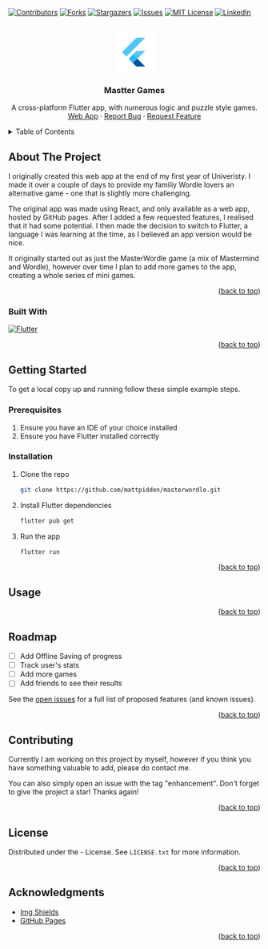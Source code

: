 <a name="readme-top"></a>

[![Contributors][contributors-shield]][contributors-url]
[![Forks][forks-shield]][forks-url]
[![Stargazers][stars-shield]][stars-url]
[![Issues][issues-shield]][issues-url]
[![MIT License][license-shield]][license-url]
[![LinkedIn][linkedin-shield]][linkedin-url]

<!-- PROJECT LOGO -->
<br />
<div align="center">
  <a href="https://github.com/othneildrew/Best-README-Template">
    <img src="https://github.com/mattpidden/masterwordle/blob/dev/masterwordle/ios/Runner/Assets.xcassets/AppIcon.appiconset/Icon-App-40x40%402x.png" alt="Logo" width="80" height="80">
  </a>

  <h3 align="center">Mastter Games</h3>

  <p align="center">
    A cross-platform Flutter app, with numerous logic and puzzle style games.
    <br />
    <a href="https://mattpidden.github.io/masterwordle">Web App</a>
    ·
    <a href="https://github.com/mattpidden/masterwordle/issues">Report Bug</a>
    ·
    <a href="https://github.com/mattpidden/masterwordle/issues">Request Feature</a>
  </p>
</div>



<!-- TABLE OF CONTENTS -->
<details>
  <summary>Table of Contents</summary>
  <ol>
    <li>
      <a href="#about-the-project">About The Project</a>
      <ul>
        <li><a href="#built-with">Built With</a></li>
      </ul>
    </li>
    <li>
      <a href="#getting-started">Getting Started</a>
      <ul>
        <li><a href="#prerequisites">Prerequisites</a></li>
        <li><a href="#installation">Installation</a></li>
      </ul>
    </li>
    <li><a href="#usage">Usage</a></li>
    <li><a href="#roadmap">Roadmap</a></li>
    <li><a href="#contributing">Contributing</a></li>
    <li><a href="#license">License</a></li>
    <li><a href="#acknowledgments">Acknowledgments</a></li>
  </ol>
</details>



<!-- ABOUT THE PROJECT -->
## About The Project

I originally created this web app at the end of my first year of Univeristy. I made it over a couple of days to provide my familiy Wordle lovers an alternative game - one that is slightly more challenging.

The original app was made using React, and only available as a web app, hosted by GitHub pages. After I added a few requested features, I realised that it had some potential. I then made the decision to switch to Flutter, a language I was learning at the time, as I believed an app version would be nice.

It originally started out as just the MasterWordle game (a mix of Mastermind and Wordle), however over time I plan to add more games to the app, creating a whole series of mini games.

<p align="right">(<a href="#readme-top">back to top</a>)</p>



### Built With

[![Flutter][Flutter.dev]][Flutter-url]

<p align="right">(<a href="#readme-top">back to top</a>)</p>



<!-- GETTING STARTED -->
## Getting Started

To get a local copy up and running follow these simple example steps.

### Prerequisites

1. Ensure you have an IDE of your choice installed
2. Ensure you have Flutter installed correctly

### Installation

1. Clone the repo
   ```sh
   git clone https://github.com/mattpidden/masterwordle.git
   ```
2. Install Flutter dependencies
   ```sh
   flutter pub get
   ```
3. Run the app
   ```js
   flutter run
   ```

<p align="right">(<a href="#readme-top">back to top</a>)</p>



<!-- USAGE EXAMPLES -->
## Usage



<p align="right">(<a href="#readme-top">back to top</a>)</p>



<!-- ROADMAP -->
## Roadmap

- [ ] Add Offline Saving of progress
- [ ] Track user's stats
- [ ] Add more games
- [ ] Add friends to see their results

See the [open issues](https://github.com/mattpidden/masterwrodle/issues) for a full list of proposed features (and known issues).

<p align="right">(<a href="#readme-top">back to top</a>)</p>



<!-- CONTRIBUTING -->
## Contributing

Currently I am working on this project by myself, however if you think you have something valuable to add, please do contact me.

You can also simply open an issue with the tag "enhancement". Don't forget to give the project a star! Thanks again!

<p align="right">(<a href="#readme-top">back to top</a>)</p>



<!-- LICENSE -->
## License

Distributed under the - License. See `LICENSE.txt` for more information.

<p align="right">(<a href="#readme-top">back to top</a>)</p>



<!-- ACKNOWLEDGMENTS -->
## Acknowledgments

* [Img Shields](https://shields.io)
* [GitHub Pages](https://pages.github.com)

<p align="right">(<a href="#readme-top">back to top</a>)</p>



<!-- MARKDOWN LINKS & IMAGES -->
<!-- https://www.markdownguide.org/basic-syntax/#reference-style-links -->
[contributors-shield]: https://img.shields.io/github/contributors/mattpidden/masterwordle.svg?style=for-the-badge
[contributors-url]: https://github.com/mattpidden/masterwordle/graphs/contributors
[forks-shield]: https://img.shields.io/github/forks/mattpidden/masterwordle.svg?style=for-the-badge
[forks-url]: https://github.com/mattpidden/masterwordle/network/members
[stars-shield]: https://img.shields.io/github/stars/mattpidden/masterwordle.svg?style=for-the-badge
[stars-url]: https://github.com/mattpidden/masterwordle/stargazers
[issues-shield]: https://img.shields.io/github/issues/mattpidden/masterwordle.svg?style=for-the-badge
[issues-url]: https://github.com/mattpidden/masterwordle/issues
[license-shield]: https://img.shields.io/github/license/mattpidden/masterwordle.svg?style=for-the-badge
[license-url]: https://github.com/mattpidden/masterwordle/blob/master/LICENSE.txt
[linkedin-shield]: https://img.shields.io/badge/-LinkedIn-black.svg?style=for-the-badge&logo=linkedin&colorB=555
[linkedin-url]: https://linkedin.com/in/mattpidden
[product-screenshot]: images/screenshot.png

[Flutter.dev]: https://img.shields.io/badge/Flutter-34baeb?style=for-the-badge&logo=flutter&logoColor=white
[Flutter-url]: https://flutter.dev/
